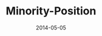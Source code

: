 ---
layout: music 
title: "Minority-Position"
series: "The New Man"
date: 2014-05-05 
description: "The New Man takes a minority position."
audio: "http://www.crossroads.net/players/media/hq/thenewman_02.mp3"
audio-duration: ":"
---